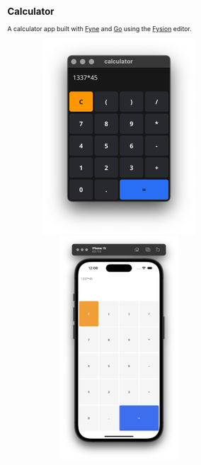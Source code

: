 ## Calculator

A calculator app built with [Fyne](https://fyne.io) and [Go](https://go.dev) using the
[Fysion](https://fysion.app) editor.

<div style="text-align: center">
<img src="img/macos.png" height="442" width="344" />

<img src="img/iossimulator.png" height="506" width="268" />
</div>

